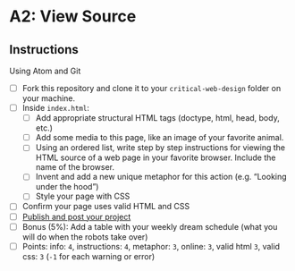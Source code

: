 # A2: View Source


## Instructions

Using Atom and Git

- [ ] Fork this repository and clone it to your `critical-web-design` folder on your machine.
- [ ] Inside `index.html`:
  - [ ] Add appropriate structural HTML tags (doctype, html, head, body, etc.)
  - [ ] Add some media to this page, like an image of your favorite animal.
  - [ ] Using an ordered list, write step by step instructions for viewing the HTML source of a web page in your favorite browser. Include the name of the browser.
  - [ ] Invent and add a new unique metaphor for this action (e.g. “Looking under the hood”)
  - [ ] Style your page with CSS
- [ ] Confirm your page uses valid HTML and CSS
- [ ] [Publish and post your project](https://docs.google.com/document/d/17U_zmzM_eML_qkG0PaOdDRcEk3YEmbiQ1TyNnbAM08k/edit)
- [ ] Bonus (5%): Add a table with your weekly dream schedule (what you will do when the robots take over)
- [ ] Points: info: `4`, instructions: `4`, metaphor: `3`, online: `3`, valid html `3`, valid css: `3` (`-1` for each warning or error)
